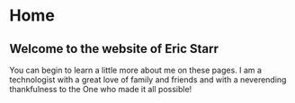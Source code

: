 # Home

## Welcome to the website of Eric Starr

You can begin to learn a little more about me on these pages.  I am a technologist with a great love of family and friends and with a neverending thankfulness to the One who made it all possible! 
